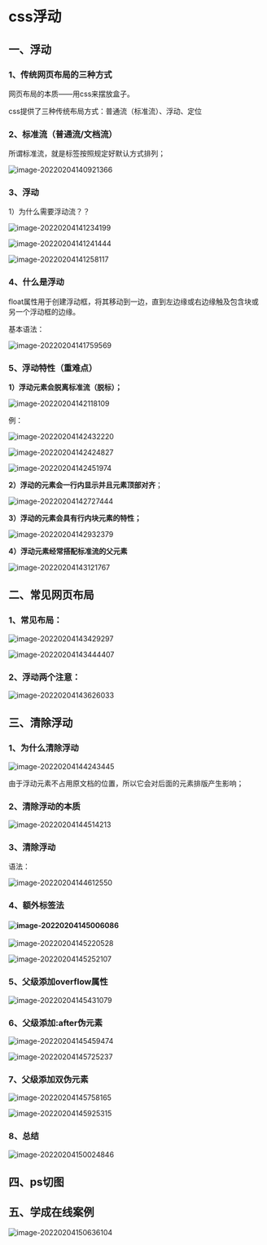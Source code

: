 # css浮动

## 一、浮动

### 1、传统网页布局的三种方式

网页布局的本质——用css来摆放盒子。

css提供了三种传统布局方式：普通流（标准流）、浮动、定位

### 2、标准流（普通流/文档流）

所谓标准流，就是标签按照规定好默认方式排列；

![image-20220204140921366](C:\Users\yujunyu\AppData\Roaming\Typora\typora-user-images\image-20220204140921366.png)

### 3、浮动

1）为什么需要浮动流？？

![image-20220204141234199](C:\Users\yujunyu\AppData\Roaming\Typora\typora-user-images\image-20220204141234199.png)

![image-20220204141241444](C:\Users\yujunyu\AppData\Roaming\Typora\typora-user-images\image-20220204141241444.png)

![image-20220204141258117](C:\Users\yujunyu\AppData\Roaming\Typora\typora-user-images\image-20220204141258117.png)

### 4、什么是浮动

float属性用于创建浮动框，将其移动到一边，直到左边缘或右边缘触及包含块或另一个浮动框的边缘。

基本语法：

![image-20220204141759569](C:\Users\yujunyu\AppData\Roaming\Typora\typora-user-images\image-20220204141759569.png)

### 5、浮动特性（重难点）

**1）浮动元素会脱离标准流（脱标）；**

![image-20220204142118109](C:\Users\yujunyu\AppData\Roaming\Typora\typora-user-images\image-20220204142118109.png)

例：

![image-20220204142432220](C:\Users\yujunyu\AppData\Roaming\Typora\typora-user-images\image-20220204142432220.png)

![image-20220204142424827](C:\Users\yujunyu\AppData\Roaming\Typora\typora-user-images\image-20220204142424827.png)

![image-20220204142451974](C:\Users\yujunyu\AppData\Roaming\Typora\typora-user-images\image-20220204142451974.png)

**2）浮动的元素会一行内显示并且元素顶部对齐**；

![image-20220204142727444](C:\Users\yujunyu\AppData\Roaming\Typora\typora-user-images\image-20220204142727444.png)

**3）浮动的元素会具有行内块元素的特性；**

![image-20220204142932379](C:\Users\yujunyu\AppData\Roaming\Typora\typora-user-images\image-20220204142932379.png)

**4）浮动元素经常搭配标准流的父元素**

![image-20220204143121767](C:\Users\yujunyu\AppData\Roaming\Typora\typora-user-images\image-20220204143121767.png)

## 二、常见网页布局

### 1、常见布局：

![image-20220204143429297](C:\Users\yujunyu\AppData\Roaming\Typora\typora-user-images\image-20220204143429297.png)

![image-20220204143444407](C:\Users\yujunyu\AppData\Roaming\Typora\typora-user-images\image-20220204143444407.png)

### 2、浮动两个注意：

![image-20220204143626033](C:\Users\yujunyu\AppData\Roaming\Typora\typora-user-images\image-20220204143626033.png)



## 三、清除浮动

### 1、为什么清除浮动

![image-20220204144243445](C:\Users\yujunyu\AppData\Roaming\Typora\typora-user-images\image-20220204144243445.png)

由于浮动元素不占用原文档的位置，所以它会对后面的元素排版产生影响；

### 2、清除浮动的本质

![image-20220204144514213](C:\Users\yujunyu\AppData\Roaming\Typora\typora-user-images\image-20220204144514213.png)

### 3、清除浮动

语法：

![image-20220204144612550](C:\Users\yujunyu\AppData\Roaming\Typora\typora-user-images\image-20220204144612550.png)

### 4、额外标签法

#### ![image-20220204145006086](C:\Users\yujunyu\AppData\Roaming\Typora\typora-user-images\image-20220204145006086.png)

![image-20220204145220528](C:\Users\yujunyu\AppData\Roaming\Typora\typora-user-images\image-20220204145220528.png)

![image-20220204145252107](C:\Users\yujunyu\AppData\Roaming\Typora\typora-user-images\image-20220204145252107.png)

### 5、父级添加overflow属性

![image-20220204145431079](C:\Users\yujunyu\AppData\Roaming\Typora\typora-user-images\image-20220204145431079.png)

### 6、父级添加:after伪元素

![image-20220204145459474](C:\Users\yujunyu\AppData\Roaming\Typora\typora-user-images\image-20220204145459474.png)

![image-20220204145725237](C:\Users\yujunyu\AppData\Roaming\Typora\typora-user-images\image-20220204145725237.png)

### 7、父级添加双伪元素

![image-20220204145758165](C:\Users\yujunyu\AppData\Roaming\Typora\typora-user-images\image-20220204145758165.png)

![image-20220204145925315](C:\Users\yujunyu\AppData\Roaming\Typora\typora-user-images\image-20220204145925315.png)

### 8、总结

![image-20220204150024846](C:\Users\yujunyu\AppData\Roaming\Typora\typora-user-images\image-20220204150024846.png)

## 四、ps切图



## 五、学成在线案例

![image-20220204150636104](C:\Users\yujunyu\AppData\Roaming\Typora\typora-user-images\image-20220204150636104.png)